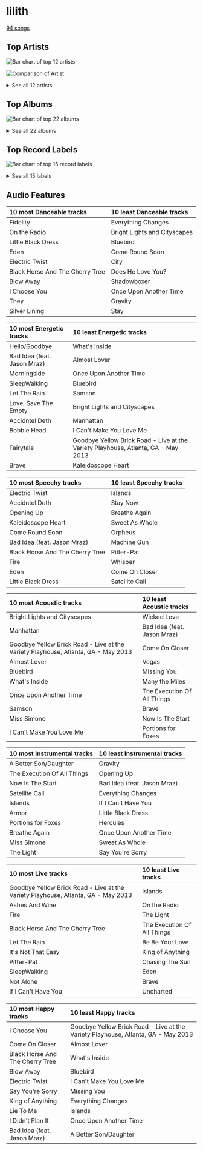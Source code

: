 # lilith

[94 songs](lilith_tracks.md)

## Top Artists

![Bar chart of top 12 artists](../images/genres/lilith/artists.png)

![Comparison of Artist](../images/genres/lilith/artists_comparison.png)


<details>
<summary>See all 12 artists</summary>

|   Number of Tracks | Art                                                                                              | Artist                                         | 🔗                                                           |
|-------------------:|:-------------------------------------------------------------------------------------------------|:-----------------------------------------------|:------------------------------------------------------------|
|                 59 | <img src="https://i.scdn.co/image/ab6761610000e5eb0bae7cfd3b32b10154e0b8b3" alt="" width="50" /> | [Sara Bareilles](../artists/sara_bareilles.md) | [🔗](https://open.spotify.com/artist/2Sqr0DXoaYABbjBo9HaMkM) |
|                  7 | <img src="https://i.scdn.co/image/ab6761610000e5eb271320bcc15789b23aa83a44" alt="" width="50" /> | Erin McCarley                                  | [🔗](https://open.spotify.com/artist/6Y4bCmUNPDKqc7dHkVvgim) |
|                  7 | <img src="https://i.scdn.co/image/15b7ee7550ed4472700d573803ff90f2967f84d1" alt="" width="50" /> | A Fine Frenzy                                  | [🔗](https://open.spotify.com/artist/5dTYaRzOn4rXGBLH052EeQ) |
|                  6 | <img src="https://i.scdn.co/image/7b2813bb4afb38f0dab9470a514091fc4ef6b1a1" alt="" width="50" /> | Rilo Kiley                                     | [🔗](https://open.spotify.com/artist/2cevwbv7ISD92VMNLYLHZA) |
|                  4 | <img src="https://i.scdn.co/image/da5f4b11c665b4d17c7ed24eb23949c046208dcd" alt="" width="50" /> | Jem                                            | [🔗](https://open.spotify.com/artist/4v4xuH9VypORYabMnhPLt1) |
|                  4 | <img src="https://i.scdn.co/image/ab6761610000e5eba36a9f95d59ab791d5e897e9" alt="" width="50" /> | Regina Spektor                                 | [🔗](https://open.spotify.com/artist/3z6Gk257P9jNcZbBXJNX5i) |
|                  3 | <img src="https://i.scdn.co/image/ab6761610000e5eb8457f57bc526c37bd804b924" alt="" width="50" /> | KT Tunstall                                    | [🔗](https://open.spotify.com/artist/5zzrJD2jXrE9dZ1AklRFcL) |
|                  1 | <img src="https://i.scdn.co/image/ab6761610000e5eb9236c8060febc7d7fc7ea8c4" alt="" width="50" /> | Rachael Yamagata                               | [🔗](https://open.spotify.com/artist/7w0qj2HiAPIeUcoPogvOZ6) |
|                  1 | <img src="https://i.scdn.co/image/ab6761610000e5ebce8d5be6690c6964069ab8e0" alt="" width="50" /> | Jason Mraz                                     | [🔗](https://open.spotify.com/artist/4phGZZrJZRo4ElhRtViYdl) |
|                  1 | <img src="https://i.scdn.co/image/ab6761610000e5ebe86f788af4e127154da1257f" alt="" width="50" /> | Bonnie Raitt                                   | [🔗](https://open.spotify.com/artist/4KDyYWR7IpxZ7xrdYbKrqY) |
|                  1 | <img src="https://i.scdn.co/image/ab6761610000e5ebf178cbda9bd9a389581ff021" alt="" width="50" /> | Fiona Apple                                    | [🔗](https://open.spotify.com/artist/3g2kUQ6tHLLbmkV7T4GPtL) |
|                  1 | <img src="https://i.scdn.co/image/ab6761610000e5eb5ec0ed4b4cd16649c0ded8a7" alt="" width="50" /> | Brandi Carlile                                 | [🔗](https://open.spotify.com/artist/2sG4zTOLvjKG1PSoOyf5Ej) |

</details>

## Top Albums

![Bar chart of top 22 albums](../images/genres/lilith/albums.png)


<details>
<summary>See all 22 albums</summary>

|   Number of Tracks | Art                                                                                              | Album                                       | 🔗                                                          |
|-------------------:|:-------------------------------------------------------------------------------------------------|:--------------------------------------------|:-----------------------------------------------------------|
|                 13 | <img src="https://i.scdn.co/image/ab67616d0000b2733fa3caf3da101e3cd28a53a6" alt="" width="50" /> | Kaleidoscope Heart                          | [🔗](https://open.spotify.com/album/627ukPRwYxyBREHxBq0vGJ) |
|                 12 | <img src="https://i.scdn.co/image/ab67616d0000b273022b4010e20659300f42c375" alt="" width="50" /> | The Blessed Unrest                          | [🔗](https://open.spotify.com/album/7lpbyGc4fHsQkBTsfWVBhp) |
|                 12 | <img src="https://i.scdn.co/image/ab67616d0000b2731c3e0a58f3ee28af2922e351" alt="" width="50" /> | Little Voice                                | [🔗](https://open.spotify.com/album/2Z9WUERfMjOgQ6ze9TcGbF) |
|                 10 | <img src="https://i.scdn.co/image/ab67616d0000b2739e7dad80eb4bb664ff9e6fc8" alt="" width="50" /> | Amidst the Chaos (Bonus Version)            | [🔗](https://open.spotify.com/album/5x2sDapUIdq0qk1ezff3gm) |
|                  7 | <img src="https://i.scdn.co/image/ab67616d0000b2734280a158a96c9b0274eb7e99" alt="" width="50" /> | Love, Save The Empty                        | [🔗](https://open.spotify.com/album/1tF7625TFqvfzMbappj1pQ) |
|                  6 | <img src="https://i.scdn.co/image/ab67616d0000b2737acf0cb659dceb25ddbfd39a" alt="" width="50" /> | What's Inside: Songs from Waitress          | [🔗](https://open.spotify.com/album/1s6codM2ZAB008t9GTyaEk) |
|                  5 | <img src="https://i.scdn.co/image/ab67616d0000b2731cb638deee3de9a9060ca6aa" alt="" width="50" /> | Once Upon Another Time                      | [🔗](https://open.spotify.com/album/1PrqYZJRzGNf8AsSOraxnZ) |
|                  4 | <img src="https://i.scdn.co/image/ab67616d0000b273cd519fa579f43e384aa891f1" alt="" width="50" /> | Finally Woken                               | [🔗](https://open.spotify.com/album/3RkjNfqqlhWyLrRp0ZCARU) |
|                  3 | <img src="https://i.scdn.co/image/ab67616d0000b273119ad2ebc0d33edf847ed8c6" alt="" width="50" /> | One Cell In The Sea                         | [🔗](https://open.spotify.com/album/0Ot7MEgreG2R93aN42M9iK) |
|                  3 | <img src="https://i.scdn.co/image/ab67616d0000b2737da94a1beda4172d30b74735" alt="" width="50" /> | More Adventurous (U.S. Release)             | [🔗](https://open.spotify.com/album/4n36X2GMJ84BKh9D9zMRVI) |
|                  3 | <img src="https://i.scdn.co/image/ab67616d0000b273183730e8038fa632b2c227da" alt="" width="50" /> | Eye To The Telescope                        | [🔗](https://open.spotify.com/album/3j70PDKieTWQAwas3bPHRZ) |
|                  3 | <img src="https://i.scdn.co/image/ab67616d0000b273e7b8e0abcd5cdc4c8b5a238c" alt="" width="50" /> | Bomb In A Birdcage                          | [🔗](https://open.spotify.com/album/07IV5RxLvAUeZbcPm4zOzn) |
|                  3 | <img src="https://i.scdn.co/image/ab67616d0000b2732d81f491319b86356eb10c4e" alt="" width="50" /> | Begin to Hope                               | [🔗](https://open.spotify.com/album/4L4tcx3itXbtx5kuchKhFE) |
|                  2 | <img src="https://i.scdn.co/image/ab67616d0000b27315d01f89c4963e1bbb495697" alt="" width="50" /> | The Execution Of All Things                 | [🔗](https://open.spotify.com/album/23EqcK0ZR1ravQaEsGpQyH) |
|                  1 | <img src="https://i.scdn.co/image/ab67616d0000b27365605f713fce29c2682c9ebe" alt="" width="50" /> | Under The Blacklight (Standard Version)     | [🔗](https://open.spotify.com/album/2f9RsTZpsYMLRVZBtW7En8) |
|                  1 | <img src="https://i.scdn.co/image/ab67616d0000b273b254ca0983d65ede8e3d2f7a" alt="" width="50" /> | Tidal                                       | [🔗](https://open.spotify.com/album/5gVBXH8MT6zfdRkjp7qT18) |
|                  1 | <img src="https://i.scdn.co/image/ab67616d0000b2732cf1dcc65396176307f23524" alt="" width="50" /> | PINES                                       | [🔗](https://open.spotify.com/album/1876e9QcHkJ3Hgo4NqKXBN) |
|                  1 | <img src="https://i.scdn.co/image/ab67616d0000b273a1113af3a19a41dc8eec534e" alt="" width="50" /> | Luck Of The Draw                            | [🔗](https://open.spotify.com/album/6blrkOZ0VmkhYPjfoD7eqf) |
|                  1 | <img src="https://i.scdn.co/image/ab67616d0000b273fcfd8d2e1bb9f0d4fbe5794d" alt="" width="50" /> | Happenstance (Deluxe Version)               | [🔗](https://open.spotify.com/album/66p6CIMdxQFO3Igg9xo14a) |
|                  1 | <img src="https://i.scdn.co/image/ab67616d0000b2738c8d5428b693308705e7caca" alt="" width="50" /> | Far                                         | [🔗](https://open.spotify.com/album/5t0lQDPLF22wmWCtSZkIVv) |
|                  1 | <img src="https://i.scdn.co/image/ab67616d0000b27338216a01881aff4e54a0850d" alt="" width="50" /> | Brave Enough: Live at the Variety Playhouse | [🔗](https://open.spotify.com/album/7L4ZgnQqEhCEsV9GnMeXtE) |
|                  1 | <img src="https://i.scdn.co/image/ab67616d0000b273f5aac98410fb9e64e29827d4" alt="" width="50" /> | Bear Creek                                  | [🔗](https://open.spotify.com/album/5b8YTIrc88vdnfRguZqvVE) |

</details>


## Top Record Labels

![Bar chart of top 15 record labels](../images/genres/lilith/labels.png)


<details>
<summary>See all 15 labels</summary>

|   Number of Tracks | Label                                           |
|-------------------:|:------------------------------------------------|
|                 59 | [Epic](../labels/epic.md)                       |
|                 10 | [Virgin Records](../labels/virgin_records.md)   |
|                  7 | [Universal (MT)](../labels/universal__mt_.md)   |
|                  4 | [Warner Records](../labels/warner_records.md)   |
|                  4 | [Sire](../labels/sire.md)                       |
|                  4 | [ATO Records](../labels/ato_records.md)         |
|                  3 | [Relentless](../labels/relentless.md)           |
|                  3 | [Brute](../labels/brute.md)                     |
|                  3 | [Beaute](../labels/beaute.md)                   |
|                  2 | [Saddle Creek](../labels/saddle_creek.md)       |
|                  1 | [Work](../labels/work.md)                       |
|                  1 | [Private Music](../labels/private_music.md)     |
|                  1 | [Columbia](../labels/columbia.md)               |
|                  1 | [Clean Slate](../labels/clean_slate.md)         |
|                  1 | [Capitol Records](../labels/capitol_records.md) |

</details>


## Audio Features

| 10 most Danceable tracks        | 10 least Danceable tracks    |
|:--------------------------------|:-----------------------------|
| Fidelity                        | Everything Changes           |
| On the Radio                    | Bright Lights and Cityscapes |
| Little Black Dress              | Bluebird                     |
| Eden                            | Come Round Soon              |
| Electric Twist                  | City                         |
| Black Horse And The Cherry Tree | Does He Love You?            |
| Blow Away                       | Shadowboxer                  |
| I Choose You                    | Once Upon Another Time       |
| They                            | Gravity                      |
| Silver Lining                   | Stay                         |

| 10 most Energetic tracks    | 10 least Energetic tracks                                                         |
|:----------------------------|:----------------------------------------------------------------------------------|
| Hello/Goodbye               | What's Inside                                                                     |
| Bad Idea (feat. Jason Mraz) | Almost Lover                                                                      |
| Morningside                 | Once Upon Another Time                                                            |
| SleepWalking                | Bluebird                                                                          |
| Let The Rain                | Samson                                                                            |
| Love, Save The Empty        | Bright Lights and Cityscapes                                                      |
| Accidntel Deth              | Manhattan                                                                         |
| Bobble Head                 | I Can't Make You Love Me                                                          |
| Fairytale                   | Goodbye Yellow Brick Road - Live at the Variety Playhouse, Atlanta, GA - May 2013 |
| Brave                       | Kaleidoscope Heart                                                                |

| 10 most Speechy tracks          | 10 least Speechy tracks   |
|:--------------------------------|:--------------------------|
| Electric Twist                  | Islands                   |
| Accidntel Deth                  | Stay Now                  |
| Opening Up                      | Breathe Again             |
| Kaleidoscope Heart              | Sweet As Whole            |
| Come Round Soon                 | Orpheus                   |
| Bad Idea (feat. Jason Mraz)     | Machine Gun               |
| Black Horse And The Cherry Tree | Pitter-Pat                |
| Fire                            | Whisper                   |
| Eden                            | Come On Closer            |
| Little Black Dress              | Satellite Call            |

| 10 most Acoustic tracks                                                           | 10 least Acoustic tracks    |
|:----------------------------------------------------------------------------------|:----------------------------|
| Bright Lights and Cityscapes                                                      | Wicked Love                 |
| Manhattan                                                                         | Bad Idea (feat. Jason Mraz) |
| Goodbye Yellow Brick Road - Live at the Variety Playhouse, Atlanta, GA - May 2013 | Come On Closer              |
| Almost Lover                                                                      | Vegas                       |
| Bluebird                                                                          | Missing You                 |
| What's Inside                                                                     | Many the Miles              |
| Once Upon Another Time                                                            | The Execution Of All Things |
| Samson                                                                            | Brave                       |
| Miss Simone                                                                       | Now Is The Start            |
| I Can't Make You Love Me                                                          | Portions for Foxes          |

| 10 most Instrumental tracks   | 10 least Instrumental tracks   |
|:------------------------------|:-------------------------------|
| A Better Son/Daughter         | Gravity                        |
| The Execution Of All Things   | Opening Up                     |
| Now Is The Start              | Bad Idea (feat. Jason Mraz)    |
| Satellite Call                | Everything Changes             |
| Islands                       | If I Can't Have You            |
| Armor                         | Little Black Dress             |
| Portions for Foxes            | Hercules                       |
| Breathe Again                 | Once Upon Another Time         |
| Miss Simone                   | Sweet As Whole                 |
| The Light                     | Say You're Sorry               |

| 10 most Live tracks                                                               | 10 least Live tracks        |
|:----------------------------------------------------------------------------------|:----------------------------|
| Goodbye Yellow Brick Road - Live at the Variety Playhouse, Atlanta, GA - May 2013 | Islands                     |
| Ashes And Wine                                                                    | On the Radio                |
| Fire                                                                              | The Light                   |
| Black Horse And The Cherry Tree                                                   | The Execution Of All Things |
| Let The Rain                                                                      | Be Be Your Love             |
| It's Not That Easy                                                                | King of Anything            |
| Pitter-Pat                                                                        | Chasing The Sun             |
| SleepWalking                                                                      | Eden                        |
| Not Alone                                                                         | Brave                       |
| If I Can't Have You                                                               | Uncharted                   |

| 10 most Happy tracks            | 10 least Happy tracks                                                             |
|:--------------------------------|:----------------------------------------------------------------------------------|
| I Choose You                    | Goodbye Yellow Brick Road - Live at the Variety Playhouse, Atlanta, GA - May 2013 |
| Come On Closer                  | Almost Lover                                                                      |
| Black Horse And The Cherry Tree | What's Inside                                                                     |
| Blow Away                       | Bluebird                                                                          |
| Electric Twist                  | I Can't Make You Love Me                                                          |
| Say You're Sorry                | Missing You                                                                       |
| King of Anything                | Everything Changes                                                                |
| Lie To Me                       | Islands                                                                           |
| I Didn't Plan It                | Once Upon Another Time                                                            |
| Bad Idea (feat. Jason Mraz)     | A Better Son/Daughter                                                             |
